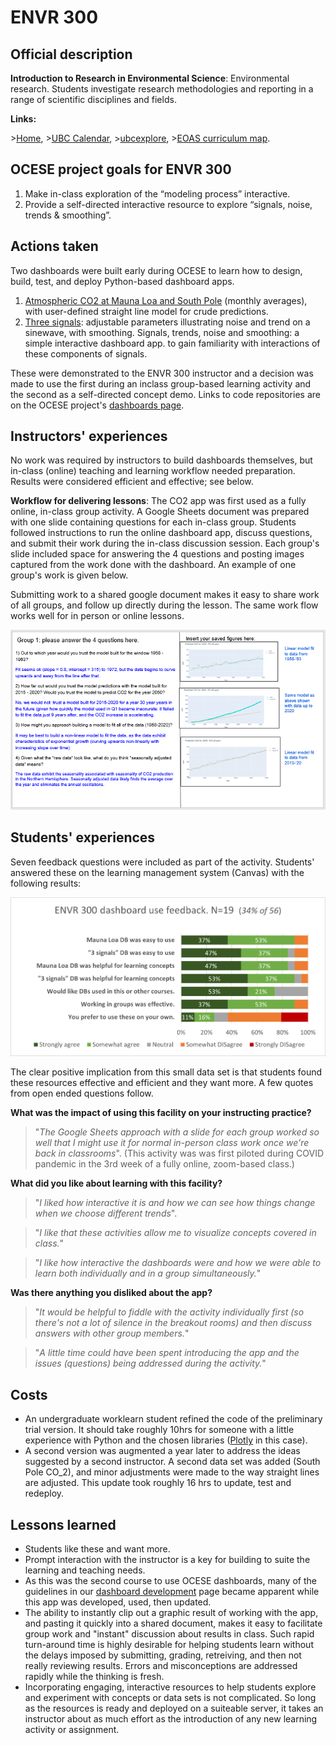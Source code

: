 # ENVR 300

## Official description

**Introduction to Research in Environmental Science**: Environmental research. Students investigate research methodologies and reporting in a range of scientific disciplines and fields.

**Links:**

\>[Home](https://www.eoas.ubc.ca/academics/courses/envr300),
\>[UBC Calendar](https://courses.students.ubc.ca/cs/courseschedule?pname=subjarea&tname=subj-course&dept=ENVR&course=300),
\>[ubcexplore](https://ubcexplorer.io/course/ENVR/300),
\>[EOAS curriculum map](https://www.eoas.ubc.ca/~quest/eoas-only.html).

## OCESE project goals for ENVR 300

1. Make in-class exploration of the “modeling process” interactive.
2. Provide a self-directed interactive resource to explore “signals, noise, trends & smoothing”.

## Actions taken

Two dashboards were built early during OCESE to learn how to design, build, test, and deploy Python-based dashboard apps.

1. [Atmospheric CO2 at Mauna Loa and South Pole](https://dashboard.eoas.ubc.ca/co2mlo) (monthly averages), with user-defined straight line model for crude predictions.
2. [Three signals](https://dashboard.eoas.ubc.ca/timeseries): adjustable parameters illustrating noise and trend on a sinewave, with smoothing. Signals, trends, noise and smoothing: a simple interactive dashboard app. to gain familiarity with interactions of these components of signals.

These were demonstrated to the ENVR 300 instructor and a decision was made to use the first during an inclass group-based learning activity and the second as a self-directed concept demo. Links to code repositories are on the OCESE project's [dashboards page](./dashboards.md).

## Instructors' experiences

No work was required by instructors to build dashboards themselves, but in-class (online) teaching and learning workflow needed preparation. Results were considered efficient and effective; see below.

**Workflow for delivering lessons**: The CO2 app was first used as a fully online, in-class group activity. A Google Sheets document was prepared with one slide containing questions for each in-class group. Students followed instructions to run the online dashboard app, discuss questions, and submit their work during the in-class discussion session. Each group's slide included space for answering the 4 questions and posting images captured from the work done with the dashboard. An example of one group's work is given below.

Submitting work to a shared google document makes it easy to share work of all groups, and follow up directly during the lesson. The same work flow works well for in person or online lessons.

[This is a non-printed comment]: #

![image](images/envr300-grpwork-eg.png "example groupwork")

## Students' experiences

Seven feedback questions were included as part of the activity. Students' answered these on the learning management system (Canvas) with the following results:

<img src="images/envr300-c02app-studentfeedback.png" width="550">

The clear positive implication from this small data set is that students found these resources effective and efficient and they want more. A few quotes from open ended questions follow.

**What was the impact of using this facility on your instructing practice?**

>"_The Google Sheets approach with a slide for each group worked so well that I might use it for normal in-person class work once we're back in classrooms_". (This activity was was first piloted during COVID pandemic in the 3rd week of a fully online, zoom-based class.)

**What did you like about learning with this facility?**

> "_I liked how interactive it is and how we can see how things change when we choose different trends_".

> "_I like that these activities allow me to visualize concepts covered in class._"

> "_I like how interactive the dashboards were and how we were able to learn both individually and in a group simultaneously._"

**Was there anything you disliked about the app?**

> "_It would be helpful to fiddle with the activity individually first (so there's not a lot of silence in the breakout rooms) and then discuss answers with other group members._"

> "_A little time could have been spent introducing the app and the issues (questions) being addressed during the activity._"

## Costs

* An undergraduate worklearn student refined the code of the preliminary trial version. It should take roughly 10hrs for someone with a little experience with Python and the chosen libraries ([Plotly](https://dash.plotly.com/) in this case).
* A second version was augmented a year later to address the ideas suggested by a second instructor. A second data set was added (South Pole CO_2), and minor adjustments were made to the way straight lines are adjusted. This update took roughly 16 hrs to update, test and redeploy.

## Lessons learned

* Students like these and want more.
* Prompt interaction with the instructor is a key for building to suite the learning and teaching needs.
* As this was the second course to use OCESE dashboards, many of the guidelines in our [dashboard development](https://eoas-ubc.github.io/dashboards-howto.html) page became apparent while this app was developed, used, then updated.
* The ability to instantly clip out a graphic result of working with the app, and pasting it quickly into a shared document, makes it easy to facilitate group work and "instant" discussion about results in class. Such rapid turn-around time is highly desirable for helping students learn without the delays imposed by submitting, grading, retreiving, and then not really reviewing results. Errors and misconceptions are addressed rapidly while the thinking is fresh.
* Incorporating engaging, interactive resources to help students explore and experiment with concepts or data sets is not complicated. So long as the resources is ready and deployed on a suiteable server, it takes an instructor about as much effort as the introduction of any new learning activity or assignment.
